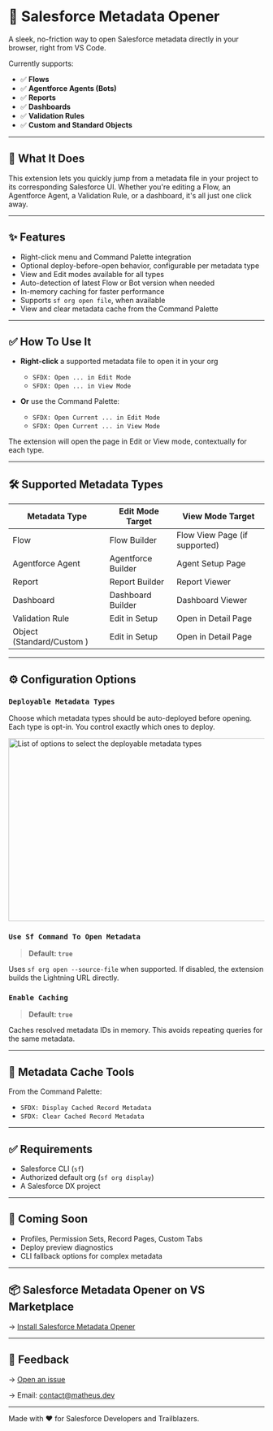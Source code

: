 # 🚀 Salesforce Metadata Opener

A sleek, no-friction way to open Salesforce metadata directly in your browser, right from VS Code.

Currently supports:

- ✅ **Flows**
- ✅ **Agentforce Agents (Bots)**
- ✅ **Reports**
- ✅ **Dashboards**
- ✅ **Validation Rules**
- ✅ **Custom and Standard Objects**

---

## 🧠 What It Does

This extension lets you quickly jump from a metadata file in your project to its corresponding Salesforce UI. Whether you're editing a Flow, an Agentforce Agent, a Validation Rule, or a dashboard, it's all just one click away.

---

## ✨ Features

- Right-click menu and Command Palette integration
- Optional deploy-before-open behavior, configurable per metadata type
- View and Edit modes available for all types
- Auto-detection of latest Flow or Bot version when needed
- In-memory caching for faster performance
- Supports `sf org open file`, when available
- View and clear metadata cache from the Command Palette

---

## ✅ How To Use It

- **Right-click** a supported metadata file to open it in your org

  - `SFDX: Open ... in Edit Mode`
  - `SFDX: Open ... in View Mode`

- **Or** use the Command Palette:

  - `SFDX: Open Current ... in Edit Mode`
  - `SFDX: Open Current ... in View Mode`

The extension will open the page in Edit or View mode, contextually for each type.

---

## 🛠️ Supported Metadata Types

| Metadata Type             | Edit Mode Target   | View Mode Target              |
| ------------------------- | ------------------ | ----------------------------- |
| Flow                      | Flow Builder       | Flow View Page (if supported) |
| Agentforce Agent          | Agentforce Builder | Agent Setup Page              |
| Report                    | Report Builder     | Report Viewer                 |
| Dashboard                 | Dashboard Builder  | Dashboard Viewer              |
| Validation Rule           | Edit in Setup      | Open in Detail Page           |
| Object (Standard/Custom ) | Edit in Setup      | Open in Detail Page           |

---

## ⚙️ Configuration Options

### `Deployable Metadata Types`

Choose which metadata types should be auto-deployed before opening.
Each type is opt-in. You control exactly which ones to deploy.

<img width="644" height="360" alt="List of options to select the deployable metadata types" src="https://github.com/user-attachments/assets/6663b90b-1360-4eae-9b2c-fee8322dcbce" />

### `Use Sf Command To Open Metadata`

> **Default: `true`**

Uses `sf org open --source-file` when supported. If disabled, the extension builds the Lightning URL directly.

### `Enable Caching`

> **Default: `true`**

Caches resolved metadata IDs in memory. This avoids repeating queries for the same metadata.

---

## 💾 Metadata Cache Tools

From the Command Palette:

- `SFDX: Display Cached Record Metadata`
- `SFDX: Clear Cached Record Metadata`

---

## ✅ Requirements

- Salesforce CLI (`sf`)
- Authorized default org (`sf org display`)
- A Salesforce DX project

---

## 🔮 Coming Soon

- Profiles, Permission Sets, Record Pages, Custom Tabs
- Deploy preview diagnostics
- CLI fallback options for complex metadata

---

## 📦 Salesforce Metadata Opener on VS Marketplace

→ [Install Salesforce Metadata Opener](https://marketplace.visualstudio.com/items?itemName=MatheusGoncalves.sf-metadata-opener)

---

## 📣 Feedback

→ [Open an issue](https://github.com/gitmatheus/sf-metadata-opener/issues)

→ Email: [contact@matheus.dev](mailto:contact@matheus.dev)

---

Made with ❤️ for Salesforce Developers and Trailblazers.
